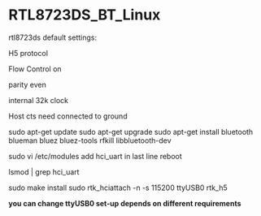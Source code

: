 # RTL8723DS_BT_Linux

rtl8723ds default settings:

H5 protocol

Flow Control on

parity even

internal 32k clock


Host cts need connected to ground

sudo apt-get update
sudo apt-get upgrade
sudo apt-get install bluetooth blueman bluez bluez-tools rfkill libbluetooth-dev

sudo vi /etc/modules
add hci_uart in last line
reboot

lsmod | grep hci_uart

sudo make install
sudo rtk_hciattach -n -s 115200 ttyUSB0 rtk_h5

**you can change ttyUSB0 set-up depends on different requirements**




